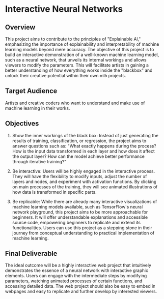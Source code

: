 # Interactive Neural Networks

## Overview

This project aims to contribute to the principles of "Explainable AI," emphasizing the importance of explainability and interpretability of machine learning models beyond mere accuracy. The objective of this project is to build an interactive demonstration of a well-known machine learning model, such as a neural network, that unveils its internal workings and allows viewers to modify the parameters. This will facilitate artists in gaining a better understanding of how everything works inside the "blackbox" and unlock their creative potential within their own ml5 projects.

## Target Audience

Artists and creative coders who want to understand and make use of machine learning in their works.

## Objectives

1. Show the inner workings of the black box: Instead of just generating the results of training, classification, or regression, the project aims to answer questions such as: "What exactly happens during the process? How is the input data transformed in each layer and how does it affect the output layer? How can the model achieve better performance through iterative training?"

2. Be interactive: Users will be highly engaged in the interactive process. They will have the flexibility to modify inputs, adjust the number of layers and nodes, and experiment with activation functions. By clicking on main processes of the training, they will see animated illustrations of how data is transformed in specific parts.

3. Be replicable: While there are already many interactive visualizations of machine learning models available, such as TensorFlow's neural network playground, this project aims to be more approachable for beginners. It will offer understandable explanations and accessible source code, empowering beginners to replicate and extend its functionalities. Users can use this project as a stepping stone in their journey from conceptual understanding to practical implementation of machine learning.

## Final Deliverable

The ideal outcome will be a highly interactive web project that intuitively demonstrates the essence of a neural network with interactive graphic elements. Users can engage with the intermediate steps by modifying parameters, watching animated processes of certain functions, and accessing detailed data. The web project should also be easy to embed in webpages and easy to replicate and further develop by interested viewers.
